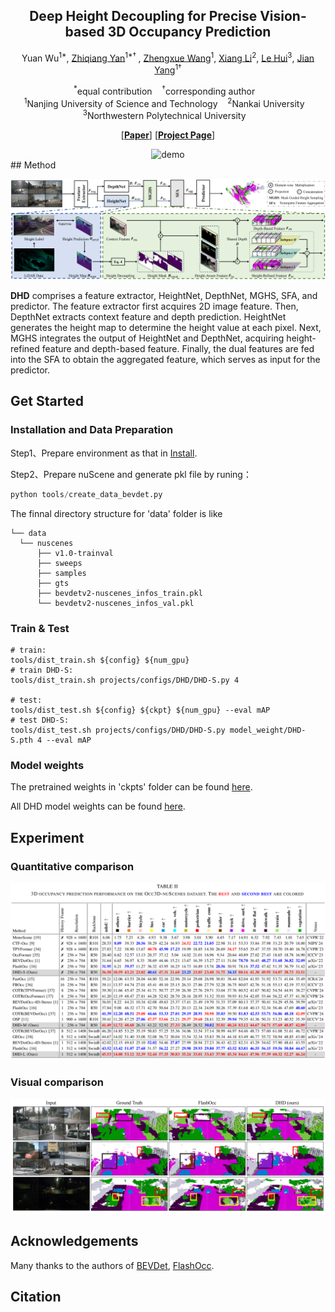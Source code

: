 <p align="center">
<h2 align="center"> Deep Height Decoupling for Precise Vision-based 3D Occupancy Prediction  </h2>


<p align="center">
Yuan Wu</a><sup>1&ast;</sup>, 
<a href="https://yanzq95.github.io/">Zhiqiang Yan</a><sup>1&ast;&dagger;	</sup>, 
<a href="https://scholar.google.com/citations?user=VogTuQkAAAAJ&hl=zh-CN">Zhengxue Wang</a><sup>1</sup>, 
<a href="https://implus.github.io/">Xiang Li</a><sup>2</sup>, 
<a href="https://fpthink.github.io/">Le Hui</a><sup>3</sup>, 
<a href="https://scholar.google.com/citations?user=6CIDtZQAAAAJ&hl=zh-CN">Jian Yang</a><sup>1&dagger;</sup>
</p>


<p align="center">
  <sup>&ast;</sup>equal contribution&nbsp;&nbsp;&nbsp;
  <sup>&dagger;</sup>corresponding author&nbsp;&nbsp;&nbsp;<br>
  <sup>1</sup>Nanjing University of Science and Technology&nbsp;&nbsp;&nbsp;
  <sup>2</sup>Nankai University&nbsp;&nbsp;&nbsp;
  <sup>3</sup>Northwestern Polytechnical University&nbsp;&nbsp;&nbsp;
</p>

<p align="center">
[<a href="https://arxiv.org/pdf/2409.07972"><strong>Paper</strong></a>]
[<a href="https://yanzq95.github.io/projectpage/DHD/index.html"><strong>Project Page</strong></a>]
</p>

<div align="center">
  <img src="https://github.com/yanzq95/DHD/blob/main/Figs/demo.gif" alt="demo">
</div>
## Method

![model](Figs/model.png)

**DHD** comprises a feature extractor, HeightNet, DepthNet, MGHS, SFA, and predictor. The feature extractor first acquires 2D image feature. Then, DepthNet extracts context feature and depth prediction. HeightNet generates the height map to determine the height value at each pixel. Next, MGHS integrates the output of HeightNet and DepthNet, acquiring height-refined feature and depth-based feature. Finally, the dual features are fed into the SFA to obtain the aggregated feature, which serves as input for the predictor.

## Get Started

###  Installation and Data Preparation

Step1、Prepare environment as that in [Install](doc/install.md).

Step2、Prepare nuScene and generate pkl file by runing：

```python
python tools/create_data_bevdet.py
```

The finnal directory structure for 'data' folder is like

```shell
└── data
  └── nuscenes
      ├── v1.0-trainval 
      ├── sweeps  
      ├── samples
      ├── gts
      ├── bevdetv2-nuscenes_infos_train.pkl 
      └── bevdetv2-nuscenes_infos_val.pkl
```
###  Train & Test

```shell
# train:
tools/dist_train.sh ${config} ${num_gpu}
# train DHD-S:
tools/dist_train.sh projects/configs/DHD/DHD-S.py 4

# test:
tools/dist_test.sh ${config} ${ckpt} ${num_gpu} --eval mAP
# test DHD-S:
tools/dist_test.sh projects/configs/DHD/DHD-S.py model_weight/DHD-S.pth 4 --eval mAP
```
###  Model weights


The pretrained weights in 'ckpts' folder can be found <a href="https://drive.google.com/drive/folders/1eWT82gFlY-ivyoeWza2GKD71RvwoXUDk?usp=drive_link">here</a>.

All DHD model weights can be found <a href="https://drive.google.com/drive/folders/1lJGJ083Pubhe9XE_xSxoB6qHnYMJxH9W?usp=sharing">here</a>.

## Experiment
### Quantitative comparison
<img src="Figs/table.png" alt="tab"  />

### Visual comparison
![model](Figs/vis.png)
## Acknowledgements
Many thanks to the authors of   <a href="https://github.com/HuangJunJie2017/BEVDet">BEVDet</a>, <a href="https://github.com/Yzichen/FlashOCC">FlashOcc</a>.

## Citation



